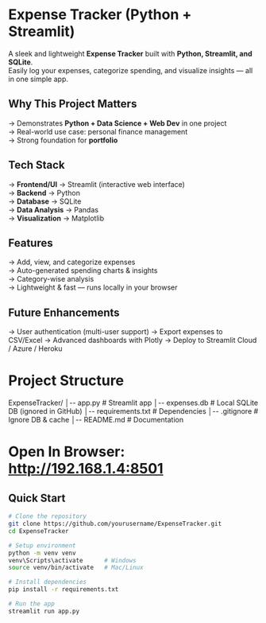 # Expense Tracker (Python + Streamlit)

A sleek and lightweight **Expense Tracker** built with **Python, Streamlit, and SQLite**.  
Easily log your expenses, categorize spending, and visualize insights — all in one simple app.

## Why This Project Matters  
-> Demonstrates **Python + Data Science + Web Dev** in one project  
-> Real-world use case: personal finance management  
-> Strong foundation for **portfolio**

## Tech Stack  
-> **Frontend/UI** → Streamlit (interactive web interface)  
-> **Backend** → Python  
-> **Database** → SQLite  
-> **Data Analysis** → Pandas  
-> **Visualization** → Matplotlib 


## Features  
-> Add, view, and categorize expenses  
-> Auto-generated spending charts & insights  
-> Category-wise analysis  
-> Lightweight & fast — runs locally in your browser 

## Future Enhancements
-> User authentication (multi-user support)
-> Export expenses to CSV/Excel
-> Advanced dashboards with Plotly
-> Deploy to Streamlit Cloud / Azure / Heroku

# Project Structure
ExpenseTracker/
│-- app.py              # Streamlit app
│-- expenses.db         # Local SQLite DB (ignored in GitHub)
│-- requirements.txt    # Dependencies
│-- .gitignore          # Ignore DB & cache
│-- README.md           # Documentation

# Open In Browser: http://192.168.1.4:8501

## Quick Start  

```bash
# Clone the repository
git clone https://github.com/yourusername/ExpenseTracker.git
cd ExpenseTracker

# Setup environment
python -m venv venv
venv\Scripts\activate      # Windows
source venv/bin/activate   # Mac/Linux

# Install dependencies
pip install -r requirements.txt

# Run the app
streamlit run app.py
